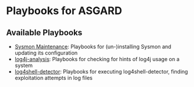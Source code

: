 # Playbooks for ASGARD

## Available Playbooks
- [Sysmon Maintenance](sysmon-maintenance): Playbooks for (un-)installing Sysmon and updating its configuration
- [log4j-analysis](log4j-analysis): Playbooks for checking for hints of log4j usage on a system
- [log4shell-detector](log4shell-detector): Playbooks for executing log4shell-detector, finding exploitation attempts in log files
